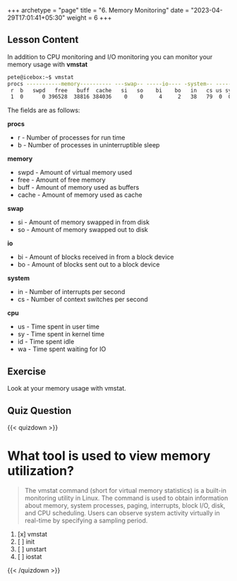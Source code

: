 +++
archetype = "page"
title = "6. Memory Monitoring"
date = "2023-04-29T17:01:41+05:30"
weight = 6
+++

## Lesson Content

In addition to CPU monitoring and I/O monitoring you can monitor your memory usage with **vmstat**

```bash
pete@icebox:~$ vmstat
procs -----------memory---------- ---swap-- -----io---- -system-- ------cpu-----
 r  b   swpd   free   buff  cache   si   so    bi    bo   in   cs us sy id wa st
 1  0      0 396528  38816 384036    0    0     4     2   38   79  0  0 99  0  0

```


The fields are as follows:

**procs**
* r - Number of processes for run time
* b - Number of processes in uninterruptible sleep


**memory**
* swpd - Amount of virtual memory used
* free - Amount of free memory
* buff - Amount of memory used as buffers
* cache - Amount of memory used as cache


**swap**
* si - Amount of memory swapped in from disk
* so - Amount of memory swapped out to disk


**io**
* bi - Amount of blocks received in from a block device
* bo - Amount of blocks sent out to a block device


**system**
* in - Number of interrupts per second
* cs - Number of context switches per second


**cpu**
* us - Time spent in user time
* sy - Time spent in kernel time
* id - Time spent idle
* wa - Time spent waiting for IO



## Exercise

Look at your memory usage with vmstat.

## Quiz Question

{{< quizdown >}}

# What tool is used to view memory utilization?

>The vmstat command (short for virtual memory statistics) is a built-in monitoring utility in Linux. The command is used to obtain information about memory, system processes, paging, interrupts, block I/O, disk, and CPU scheduling. Users can observe system activity virtually in real-time by specifying a sampling period.

1. [x] vmstat
2. [ ] init
3. [ ] unstart
4. [ ] iostat

{{< /quizdown >}}

